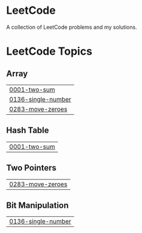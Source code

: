 # LeetCode
A collection of LeetCode problems and my solutions.

<!---LeetCode Topics Start-->
# LeetCode Topics
## Array
|  |
| ------- |
| [0001-two-sum](https://github.com/FahadOSD/LeetCode/tree/master/0001-two-sum) |
| [0136-single-number](https://github.com/FahadOSD/LeetCode/tree/master/0136-single-number) |
| [0283-move-zeroes](https://github.com/FahadOSD/LeetCode/tree/master/0283-move-zeroes) |
## Hash Table
|  |
| ------- |
| [0001-two-sum](https://github.com/FahadOSD/LeetCode/tree/master/0001-two-sum) |
## Two Pointers
|  |
| ------- |
| [0283-move-zeroes](https://github.com/FahadOSD/LeetCode/tree/master/0283-move-zeroes) |
## Bit Manipulation
|  |
| ------- |
| [0136-single-number](https://github.com/FahadOSD/LeetCode/tree/master/0136-single-number) |
<!---LeetCode Topics End-->